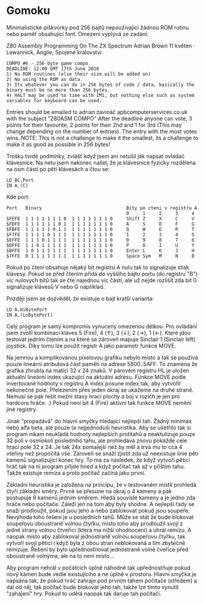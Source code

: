 Gomoku
======

Minimalistické piškvorky pod 256 bajtů nepoužívající žádnou ROM rutinu nebo paměť obsahující font. Omezení vyplývá ze zadání:

Z80 Assembly Programming On The ZX Spectrum
Adrian Brown
11 květen · Lewannick, Anglie, Spojené království

	COMPO #6 - 256 byte game compo
	DEADLINE: 12:00 GMT 17th June 2016
	1) No ROM routines (else their size will be added on)
	2) No using the ROM as data.
	3) Its whatever you can do in 256 bytes of code / data, basically the binary must be no more than 256 bytes.
	4) HALT may be used to time with IM1, but nothing else such as system variables for keyboard can be used.

Entries should be emailed to adrian zavináč apbcomputerservices.co.uk with the subject "Z80ASM COMPO"
After the deadline anyone can vote, 3 points for their favourite, 2 points for their 2nd and 1 for 3rd (This may change depending on the number of entries). The entry with the most votes wins.
NOTE: This is not a challenge to make it the smallest, its a challenge to make it as good as possible in 256 bytes!

Trošku tvrdé podmínky, zvlášť když jsem ani netušil jak napsat ovladač klávesnice. Na netu jsem nakonec našel, že je klávesnice fyzicky rozdělena na osm částí po pěti klávesách a čtou se:

	LD BC,Port
	IN A,(C)
	
Kde port:

	Port   Binary                               Bity po cteni v registru A
	                                            0     1     2     3     4
	$FEFE  1 1 1 1 1 1 1 0  1 1 1 1 1 1 1 0     Shift Z     X     C     V
	$FDFE  1 1 1 1 1 1 0 1  1 1 1 1 1 1 1 0     A     S     D     F     G
	$FBFE  1 1 1 1 1 0 1 1  1 1 1 1 1 1 1 0     Q     W     E     R     T
	$F7FE  1 1 1 1 0 1 1 1  1 1 1 1 1 1 1 0     1     2     3     4     5
	$EFFE  1 1 1 0 1 1 1 1  1 1 1 1 1 1 1 0     0     9     8     7     6
	$DFFE  1 1 0 1 1 1 1 1  1 1 1 1 1 1 1 0     P     O     I     U     Y
	$BFFE  1 0 1 1 1 1 1 1  1 1 1 1 1 1 1 0     Enter L     K     J     H
	$7FFE  0 1 1 1 1 1 1 1  1 1 1 1 1 1 1 0     Space Sym   M     N     B

Pokud po čtení obsahuje nějaký bit registru A nulu tak to signalizuje stisk klávesy. Pokud se před čtením přidá do vyššího bajtu portu (do registru "B") víc nulovych bitů tak se čte najednou víc částí, ale už nejde rozlišit zda bit 0 signalizuje klávesů V nebo G například.

Později jsem se dozvěděl, že existuje o bajt kratší varianta:

	LD A,HiBytePort
	IN A,(LoBytePort) 

Celý program je samý kompromis vynucený omezenou délkou. Pro ovládání jsem zvolil kombinaci kláves 5 (Fire), 4 (↑), 3 (↓), 2 (→), 1 (←). Které jdou testovat jedním čtením a na které se zároveň mapuje Sinclair 1 (Sinclair left) joystick. Díky tomu lze použít registr A jako parametr funkce MOVE. 

Na jemnou a komplikovanou pixelovou grafiku nebylo místo a tak se používá pouze lineární atributová část paměti na adrese $5800..$5AFF. To znamena že grafika zhrubla na matici 32 x 24 znaků. V párovém registru HL je uložen aktualní lineární index ukazující na aktuální adresu. Funkce MOVE podle invertované hodnoty v registru A index posune index tak, aby vytvořil nekonečné pole. Přelezením přes jeden okraj se ukážeme na druhé straně. Nemusí se pak řešit mezní stavy hrací plochy a boj v rozích je jen pro hardcore hráče. .) Pokud není bit 4 (Fire) aktivní tak funkce MOVE nemění jiné registry. 

Jinak "propadává" do hlavní smyčky hledající nejlepší tah. Žádný minimax nebo alfa beta, ale pouze ta nejjednoduší heuristika. Aby se ušetřilo tak si program nikam neukládá hodnoty nejlepších protitahů a neaktulizuje pouze 32 polí v osmiokolí posledního tahu, ale prohledává znovu pokaždé cele hrací pole 32 x 24. Je tak 24x pomalejší než by měl a trvá mu to cca 4 vteřiny než propočítá vše. Zároveň se snaží zjistit zda už neexistuje línie pěti kamenů signalizující konec hry. To má za následek, že když vytvoří pětici hráč tak na ni program přijde hned a když počítač tak až v příštím tahu. Takže existuje remíza a proto počítač začíná jako první.

Základní heuristika je založena na principu, že v testovaném místě prohledá čtyři základní směry. Prvně se přesune na okraj o 4 kameny a pak postupuje 9 kamenů jedním směrem. Hledá souvislé kameny a je jedno zda hráče nebo počítače. Záleží jen na tom aby byly shodne. A nejlepší řady se snaží prodloužit, pokud jsou jeho a nebo zablokovat pokud jsou soupeře. Nevýhoda toho řešení je u posledních tahů. Může se stát že bude blokovat soupeřovu oboustraně volnou čtyřku, místo toho aby prodloužil svoji z jedné strany volnou čtveřici (která ma nižší ohodnocení) a uhrál remízu. A naopak místo aby zablokoval jednostraně volnou soupeřovu čtyřku, tak vytvoří svoji pětici i když byla z obou stran neblokovaná a tím zbytečně remízuje. Řešení by bylo upřednosťnovat jednostraně volné čveřice před oboustraně volnýma, ale na to není místo...

Aby program nehrál v počátcích úplně náhodně tak upřednostňuje pokud nový kámen bude vedle existujícího a ne úplně v prostoru. Hlavní smyčka je napsána tak, že pokud hráč zahraje pod prvním tahem počítače (středem) a dál od něj, tak počítač bude blokovat jeho tah, takže lze tímto vynutit "zahájení" hry. Pokud to udělá naopak tak daruje tah počítači.
